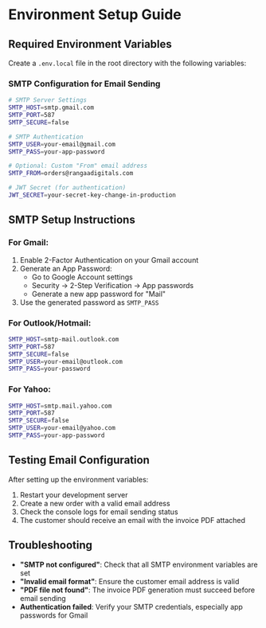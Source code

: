 # Environment Setup Guide

## Required Environment Variables

Create a `.env.local` file in the root directory with the following variables:

### SMTP Configuration for Email Sending

```bash
# SMTP Server Settings
SMTP_HOST=smtp.gmail.com
SMTP_PORT=587
SMTP_SECURE=false

# SMTP Authentication
SMTP_USER=your-email@gmail.com
SMTP_PASS=your-app-password

# Optional: Custom "From" email address
SMTP_FROM=orders@rangaadigitals.com

# JWT Secret (for authentication)
JWT_SECRET=your-secret-key-change-in-production
```

## SMTP Setup Instructions

### For Gmail:
1. Enable 2-Factor Authentication on your Gmail account
2. Generate an App Password:
   - Go to Google Account settings
   - Security → 2-Step Verification → App passwords
   - Generate a new app password for "Mail"
3. Use the generated password as `SMTP_PASS`

### For Outlook/Hotmail:
```bash
SMTP_HOST=smtp-mail.outlook.com
SMTP_PORT=587
SMTP_SECURE=false
SMTP_USER=your-email@outlook.com
SMTP_PASS=your-password
```

### For Yahoo:
```bash
SMTP_HOST=smtp.mail.yahoo.com
SMTP_PORT=587
SMTP_SECURE=false
SMTP_USER=your-email@yahoo.com
SMTP_PASS=your-app-password
```

## Testing Email Configuration

After setting up the environment variables:

1. Restart your development server
2. Create a new order with a valid email address
3. Check the console logs for email sending status
4. The customer should receive an email with the invoice PDF attached

## Troubleshooting

- **"SMTP not configured"**: Check that all SMTP environment variables are set
- **"Invalid email format"**: Ensure the customer email address is valid
- **"PDF file not found"**: The invoice PDF generation must succeed before email sending
- **Authentication failed**: Verify your SMTP credentials, especially app passwords for Gmail 